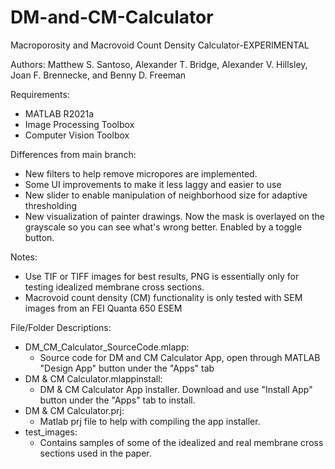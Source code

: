 # DM-and-CM-Calculator
Macroporosity and Macrovoid Count Density Calculator-EXPERIMENTAL

Authors: Matthew S. Santoso, Alexander T. Bridge, Alexander V. Hillsley, Joan F. Brennecke, and Benny D. Freeman

Requirements: 
- MATLAB R2021a
- Image Processing Toolbox
- Computer Vision Toolbox

Differences from main branch:
- New filters to help remove micropores are implemented. 
- Some UI improvements to make it less laggy and easier to use
- New slider to enable manipulation of neighborhood size for adaptive thresholding
- New visualization of painter drawings. Now the mask is overlayed on the grayscale so you can see what's wrong better. Enabled by a toggle button.

Notes:
- Use TIF or TIFF images for best results, PNG is essentially only for testing idealized membrane cross sections.
- Macrovoid count density (CM) functionality is only tested with SEM images from an FEI Quanta 650 ESEM

File/Folder Descriptions:
- DM_CM_Calculator_SourceCode.mlapp:
  - Source code for DM and CM Calculator App, open through MATLAB "Design App" button under the "Apps" tab
- DM & CM Calculator.mlappinstall:
  - DM & CM Calculator App installer. Download and use "Install App" button under the "Apps" tab to install.
- DM & CM Calculator.prj:
  - Matlab prj file to help with compiling the app installer.
- test_images:
  - Contains samples of some of the idealized and real membrane cross sections used in the paper.
